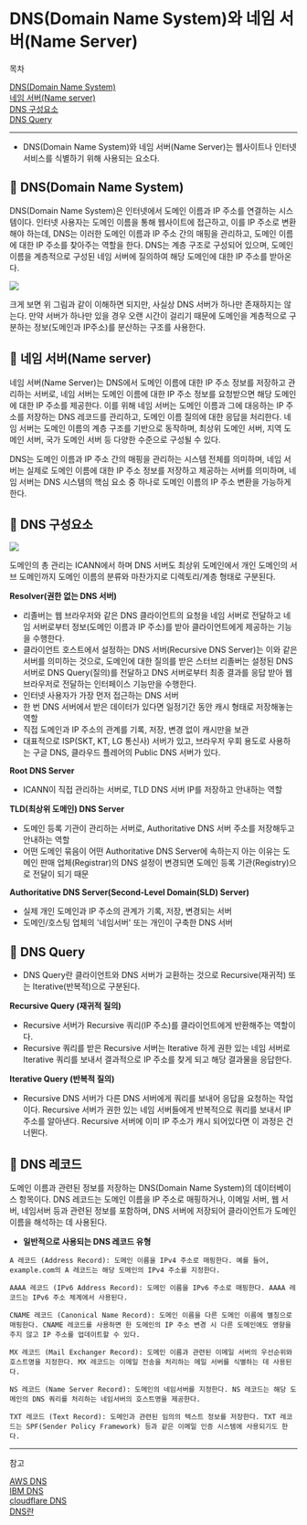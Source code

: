 # DNS(Domain Name System)와 네임 서버(Name Server)

목차

[DNS(Domain Name System)](#📍-dnsdomain-name-system)  
[네임 서버(Name server)](#📍-네임-서버name-server)  
[DNS 구성요소](#📍-dns-구성요소)  
[DNS Query](#📍-dns-query)

<hr>

- DNS(Domain Name System)와 네임 서버(Name Server)는 웹사이트나 인터넷 서비스를 식별하기 위해 사용되는 요소다.

## 📍 DNS(Domain Name System)

DNS(Domain Name System)은 인터넷에서 도메인 이름과 IP 주소를 연결하는 시스템이다. 인터넷 사용자는 도메인 이름을 통해 웹사이트에 접근하고, 이를 IP 주소로 변환해야 하는데, DNS는 이러한 도메인 이름과 IP 주소 간의 매핑을 관리하고, 도메인 이름에 대한 IP 주소를 찾아주는 역할을 한다. DNS는 계층 구조로 구성되어 있으며, 도메인 이름을 계층적으로 구성된 네임 서버에 질의하여 해당 도메인에 대한 IP 주소를 받아온다.

<img src="https://user-images.githubusercontent.com/78911818/247471416-295d6da2-1cb8-4a28-b72e-4ddfd42e343b.png" >

크게 보면 위 그림과 같이 이해하면 되지만, 사실상 DNS 서버가 하나만 존재하지는 않는다. 만약 서버가 하나만 있을 경우 오랜 시간이 걸리기 때문에 도메인을 계층적으로 구분하는 정보(도메인과 IP주소)를 분산하는 구조를 사용한다.

## 📍 네임 서버(Name server)

네임 서버(Name Server)는 DNS에서 도메인 이름에 대한 IP 주소 정보를 저장하고 관리하는 서버로, 네임 서버는 도메인 이름에 대한 IP 주소 정보를 요청받으면 해당 도메인에 대한 IP 주소를 제공한다. 이를 위해 네임 서버는 도메인 이름과 그에 대응하는 IP 주소를 저장하는 DNS 레코드를 관리하고, 도메인 이름 질의에 대한 응답을 처리한다. 네임 서버는 도메인 이름의 계층 구조를 기반으로 동작하며, 최상위 도메인 서버, 지역 도메인 서버, 국가 도메인 서버 등 다양한 수준으로 구성될 수 있다.

DNS는 도메인 이름과 IP 주소 간의 매핑을 관리하는 시스템 전체를 의미하며, 네임 서버는 실제로 도메인 이름에 대한 IP 주소 정보를 저장하고 제공하는 서버를 의미하며, 네임 서버는 DNS 시스템의 핵심 요소 중 하나로 도메인 이름의 IP 주소 변환을 가능하게 한다.

## 📍 DNS 구성요소

<img src="https://user-images.githubusercontent.com/78911818/247482253-d653e13b-418a-4934-b145-e0ce5fed3e9f.png" >

도메인의 총 관리는 ICANN에서 하며 DNS 서버도 최상위 도메인에서 개인 도메인의 서브 도메인까지 도메인 이름의 분류와 마찬가지로 디렉토리/계층 형태로 구분된다.

**Resolver(권한 없는 DNS 서버)**

- 리졸버는 웹 브라우저와 같은 DNS 클라이언트의 요청을 네임 서버로 전달하고 네임 서버로부터 정보(도메인 이름과 IP 주소)를 받아 클라이언트에게 제공하는 기능을 수행한다.
- 클라이언트 호스트에서 설정하는 DNS 서버(Recursive DNS Server)는 이와 같은 서버를 의미하는 것으로, 도메인에 대한 질의를 받은 스터브 리졸버는 설정된 DNS 서버로 DNS Query(질의)를 전달하고 DNS 서버로부터 최종 결과를 응답 받아 웹 브라우저로 전달하는 인터페이스 기능만을 수행한다.
- 인터넷 사용자가 가장 먼저 접근하는 DNS 서버
- 한 번 DNS 서버에서 받은 데이터가 있다면 일정기간 동안 캐시 형태로 저장해놓는 역할
- 직접 도메인과 IP 주소의 관계를 기록, 저장, 변경 없이 캐시만을 보관
- 대표적으로 ISP(SKT, KT, LG 통신사) 서버가 있고, 브라우저 우회 용도로 사용하는 구글 DNS, 클라우드 플레어의 Public DNS 서버가 있다.

**Root DNS Server**

- ICANN이 직접 관리하는 서버로, TLD DNS 서버 IP를 저장하고 안내하는 역할

**TLD(최상위 도메인) DNS Server**

- 도메인 등록 기관이 관리하는 서버로, Authoritative DNS 서버 주소를 저장해두고 안내하는 역할
- 어떤 도메인 묶음이 어떤 Authoritative DNS Server에 속하는지 아는 이유는 도메인 판매 업체(Registrar)의 DNS 설정이 변경되면 도메인 등록 기관(Registry)으로 전달이 되기 때문

**Authoritative DNS Server(Second-Level Domain(SLD) Server)**

- 실제 개인 도메인과 IP 주소의 관계가 기록, 저장, 변경되는 서버
- 도메인/호스팅 업체의 '네임서버' 또는 개인이 구축한 DNS 서버

## 📍 DNS Query

- DNS Query란 클라이언트와 DNS 서버가 교환하는 것으로 Recursive(재귀적) 또는 Iterative(반복적)으로 구분된다.

**Recursive Query (재귀적 질의)**

- Recursive 서버가 Recursive 쿼리(IP 주소)를 클라이언트에게 반환해주는 역할이다.
- Recursive 쿼리를 받은 Recursive 서버는 Iterative 하게 권한 있는 네임 서버로 Iterative 쿼리를 보내서 결과적으로 IP 주소를 찾게 되고 해당 결과물을 응답한다.

**Iterative Query (반복적 질의)**

- Recursive DNS 서버가 다른 DNS 서버에게 쿼리를 보내어 응답을 요청하는 작업이다. Recursive 서버가 권한 있는 네임 서버들에게 반복적으로 쿼리를 보내서 IP 주소를 알아낸다. Recursive 서버에 이미 IP 주소가 캐시 되어있다면 이 과정은 건너뛴다.

## 📍 DNS 레코드

도메인 이름과 관련된 정보를 저장하는 DNS(Domain Name System)의 데이터베이스 항목이다. DNS 레코드는 도메인 이름을 IP 주소로 매핑하거나, 이메일 서버, 웹 서버, 네임서버 등과 관련된 정보를 포함하며, DNS 서버에 저장되어 클라이언트가 도메인 이름을 해석하는 데 사용된다.

- **일반적으로 사용되는 DNS 레코드 유형**

```
A 레코드 (Address Record): 도메인 이름을 IPv4 주소로 매핑한다. 예를 들어, example.com의 A 레코드는 해당 도메인의 IPv4 주소를 지정한다.

AAAA 레코드 (IPv6 Address Record): 도메인 이름을 IPv6 주소로 매핑한다. AAAA 레코드는 IPv6 주소 체계에서 사용된다.

CNAME 레코드 (Canonical Name Record): 도메인 이름을 다른 도메인 이름에 별칭으로 매핑한다. CNAME 레코드를 사용하면 한 도메인의 IP 주소 변경 시 다른 도메인에도 영향을 주지 않고 IP 주소를 업데이트할 수 있다.

MX 레코드 (Mail Exchanger Record): 도메인 이름과 관련된 이메일 서버의 우선순위와 호스트명을 지정한다. MX 레코드는 이메일 전송을 처리하는 메일 서버를 식별하는 데 사용된다.

NS 레코드 (Name Server Record): 도메인의 네임서버를 지정한다. NS 레코드는 해당 도메인의 DNS 쿼리를 처리하는 네임서버의 호스트명을 제공한다.

TXT 레코드 (Text Record): 도메인과 관련된 임의의 텍스트 정보를 저장한다. TXT 레코드는 SPF(Sender Policy Framework) 등과 같은 이메일 인증 시스템에 사용되기도 한다.
```

<hr>

참고

[AWS DNS](https://aws.amazon.com/ko/route53/what-is-dns/)  
[IBM DNS](https://www.ibm.com/kr-ko/topics/dns)  
[cloudflare DNS](https://www.cloudflare.com/ko-kr/learning/dns/what-is-dns/)  
[DNS란](https://hanamon.kr/dns%EB%9E%80-%EB%8F%84%EB%A9%94%EC%9D%B8-%EB%84%A4%EC%9E%84-%EC%8B%9C%EC%8A%A4%ED%85%9C-%EA%B0%9C%EB%85%90%EB%B6%80%ED%84%B0-%EC%9E%91%EB%8F%99-%EB%B0%A9%EC%8B%9D%EA%B9%8C%EC%A7%80/)
